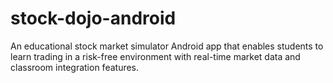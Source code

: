 # stock-dojo-android
An educational stock market simulator Android app that enables students to learn trading in a risk-free environment with real-time market data and classroom integration features.
